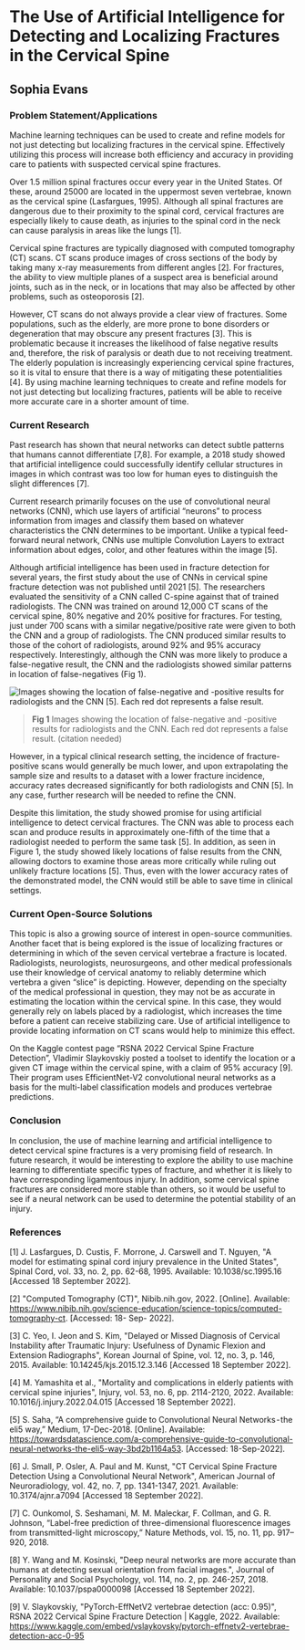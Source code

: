 # The Use of Artificial Intelligence for Detecting and Localizing Fractures in the Cervical Spine
## Sophia Evans




### Problem Statement/Applications

Machine learning techniques can be used to create and refine models for not just detecting but localizing fractures in the cervical spine. Effectively utilizing this process will increase both efficiency and accuracy in providing care to patients with suspected cervical spine fractures. 

Over 1.5 million spinal fractures occur every year in the United States. Of these, around 25000 are located in the uppermost seven vertebrae, known as the cervical spine (Lasfargues, 1995). Although all spinal fractures are dangerous due to their proximity to the spinal cord, cervical fractures are especially likely to cause death, as injuries to the spinal cord in the neck can cause paralysis in areas like the lungs [1].

Cervical spine fractures are typically diagnosed with computed tomography (CT) scans. CT scans produce images of cross sections of the body by taking many x-ray measurements from different angles [2]. For fractures, the ability to view multiple planes of a suspect area is beneficial around joints, such as in the neck, or in locations that may also be affected by other problems, such as osteoporosis [2]. 

However, CT scans do not always provide a clear view of fractures. Some populations, such as the elderly, are more prone to bone disorders or degeneration that may obscure any present fractures [3]. This is problematic because it increases the likelihood of false negative results and, therefore, the risk of paralysis or death due to not receiving treatment. The elderly population is increasingly experiencing cervical spine fractures, so it is vital to ensure that there is a way of mitigating these potentialities [4]. By using machine learning techniques to create and refine models for not just detecting but localizing fractures, patients will be able to receive more accurate care in a shorter amount of time. 


### Current Research

Past research has shown that neural networks can detect subtle patterns that humans cannot differentiate [7,8]. For example, a 2018 study showed that artificial intelligence could successfully identify cellular structures in images in which contrast was too low for human eyes to distinguish the slight differences [7]. 

Current research primarily focuses on the use of convolutional neural networks (CNN), which use layers of artificial “neurons” to process information from images and classify them based on whatever characteristics the CNN determines to be important. Unlike a typical feed-forward neural network, CNNs use multiple Convolution Layers to extract information about edges, color, and other features within the image [5]. 

Although artificial intelligence has been used in fracture detection for several years, the first study about the use of CNNs in cervical spine fracture detection was not published until 2021 [5]. The researchers evaluated the sensitivity of a CNN called C-spine against that of trained radiologists. The CNN was trained on around 12,000 CT scans of the cervical spine, 80% negative and 20% positive for fractures. For testing, just under 700 scans with a similar negative/positive rate were given to both the CNN and a group of radiologists. The CNN produced similar results to those of the cohort of radiologists, around 92% and 95% accuracy respectively. Interestingly, although the CNN was more likely to produce a false-negative result, the CNN and the radiologists showed similar patterns in location of false-negatives (Fig 1). 
 

 
 
![Images showing the location of false-negative and -positive results for radiologists and the CNN [5]. Each red dot represents a false result.](https://user-images.githubusercontent.com/60391096/190924194-838c897d-7f0c-4890-9bf2-c17141c5751b.png)

 
> **Fig 1** Images showing the location of false-negative and -positive results for radiologists and the CNN. Each red dot represents a false result. (citation needed)




However, in a typical clinical research setting, the incidence of fracture-positive scans would generally be much lower, and upon extrapolating the sample size and results to a dataset with a lower fracture incidence, accuracy rates decreased significantly for both radiologists and CNN [5]. In any case, further research will be needed to refine the CNN. 

Despite this limitation, the study showed promise for using artificial intelligence to detect cervical fractures. The CNN was able to process each scan and produce results in approximately one-fifth of the time that a radiologist needed to perform the same task [5]. In addition, as seen in Figure 1, the study showed likely locations of false results from the CNN, allowing doctors to examine those areas more critically while ruling out unlikely fracture locations [5]. Thus, even with the lower accuracy rates of the demonstrated model, the CNN would still be able to save time in clinical settings. 

### Current Open-Source Solutions

This topic is also a growing source of interest in open-source communities. Another facet that is being explored is the issue of localizing fractures or determining in which of the seven cervical vertebrae a fracture is located. Radiologists, neurologists, neurosurgeons, and other medical professionals use their knowledge of cervical anatomy to reliably determine which vertebra a given “slice” is depicting. However, depending on the specialty of the medical professional in question, they may not be as accurate in estimating the location within the cervical spine. In this case, they would generally rely on labels placed by a radiologist, which increases the time before a patient can receive stabilizing care. Use of artificial intelligence to provide locating information on CT scans would help to minimize this effect. 

On the Kaggle contest page “RSNA 2022 Cervical Spine Fracture Detection”, Vladimir Slaykovskiy posted a toolset to identify the location or a given CT image within the cervical spine, with a claim of 95% accuracy [9]. Their program uses EfficientNet-V2 convolutional neural networks as a basis for the multi-label classification models and produces vertebrae predictions.

### Conclusion

In conclusion, the use of machine learning and artificial intelligence to detect cervical spine fractures is a very promising field of research. In future research, it would be interesting to explore the ability to use machine learning to differentiate specific types of fracture, and whether it is likely to have corresponding ligamentous injury. In addition, some cervical spine fractures are considered more stable than others, so it would be useful to see if a neural network can be used to determine the potential stability of an injury.

### References

[1] J. Lasfargues, D. Custis, F. Morrone, J. Carswell and T. Nguyen, "A model for estimating spinal cord injury prevalence in the United States", Spinal Cord, vol. 33, no. 2, pp. 62-68, 1995. Available: 10.1038/sc.1995.16 [Accessed 18 September 2022].

[2] "Computed Tomography (CT)", Nibib.nih.gov, 2022. [Online]. Available: https://www.nibib.nih.gov/science-education/science-topics/computed-tomography-ct. [Accessed: 18- Sep- 2022].

[3] C. Yeo, I. Jeon and S. Kim, "Delayed or Missed Diagnosis of Cervical Instability after Traumatic Injury: Usefulness of Dynamic Flexion and Extension Radiographs", Korean Journal of Spine, vol. 12, no. 3, p. 146, 2015. Available: 10.14245/kjs.2015.12.3.146 [Accessed 18 September 2022].

[4] M. Yamashita et al., "Mortality and complications in elderly patients with cervical spine injuries", Injury, vol. 53, no. 6, pp. 2114-2120, 2022. Available: 10.1016/j.injury.2022.04.015 [Accessed 18 September 2022].

[5] S. Saha, “A comprehensive guide to Convolutional Neural Networks - the eli5 way,” Medium, 17-Dec-2018. [Online]. Available: https://towardsdatascience.com/a-comprehensive-guide-to-convolutional-neural-networks-the-eli5-way-3bd2b1164a53. [Accessed: 18-Sep-2022]. 

[6] J. Small, P. Osler, A. Paul and M. Kunst, "CT Cervical Spine Fracture Detection Using a Convolutional Neural Network", American Journal of Neuroradiology, vol. 42, no. 7, pp. 1341-1347, 2021. Available: 10.3174/ajnr.a7094 [Accessed 18 September 2022].

[7] C. Ounkomol, S. Seshamani, M. M. Maleckar, F. Collman, and G. R. Johnson, “Label-free prediction of three-dimensional fluorescence images from transmitted-light microscopy,” Nature Methods, vol. 15, no. 11, pp. 917–920, 2018. 

[8] Y. Wang and M. Kosinski, "Deep neural networks are more accurate than humans at detecting sexual orientation from facial images.", Journal of Personality and Social Psychology, vol. 114, no. 2, pp. 246-257, 2018. Available: 10.1037/pspa0000098 [Accessed 18 September 2022].

[9] V. Slaykovskiy, "PyTorch-EffNetV2 vertebrae detection (acc: 0.95)", RSNA 2022 Cervical Spine Fracture Detection | Kaggle, 2022. Available: https://www.kaggle.com/embed/vslaykovsky/pytorch-effnetv2-vertebrae-detection-acc-0-95
